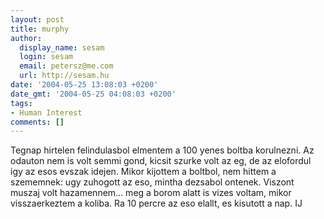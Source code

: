 ```yaml
---
layout: post
title: murphy
author:
  display_name: sesam
  login: sesam
  email: petersz@me.com
  url: http://sesam.hu
date: '2004-05-25 13:08:03 +0200'
date_gmt: '2004-05-25 04:08:03 +0200'
tags:
- Human Interest
comments: []
---
```


Tegnap hirtelen felindulasbol elmentem a 100 yenes boltba korulnezni. Az odauton nem is volt semmi gond, kicsit szurke volt az eg, de az elofordul igy az esos evszak idejen. Mikor kijottem a boltbol, nem hittem a szememnek: ugy zuhogott az eso, mintha dezsabol ontenek. Viszont muszaj volt hazamennem... meg a borom alatt is vizes voltam, mikor visszaerkeztem a koliba. Ra 10 percre az eso elallt, es kisutott a nap. IJ
